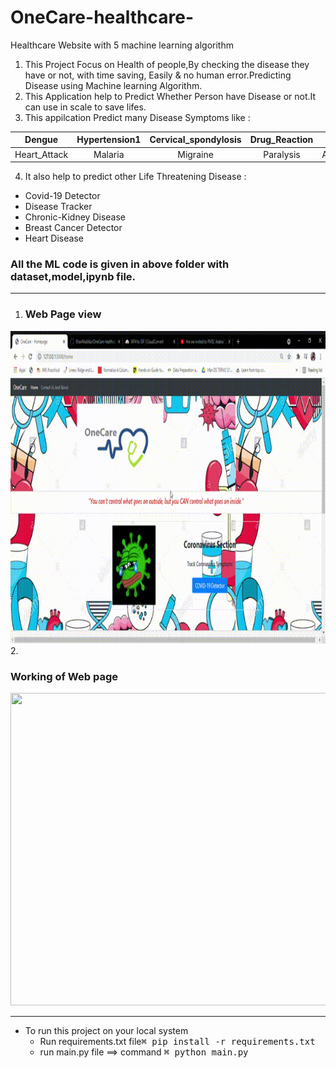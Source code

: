 # OneCare-healthcare-
Healthcare Website with 5 machine learning algorithm
1. This Project Focus on Health of people,By checking the disease they have or not, with time saving, Easily & no human error.Predicting Disease using Machine learning Algorithm.
2. This Application help to Predict Whether Person have Disease or not.It can use in scale to save lifes.
3. This appilcation  Predict many Disease Symptoms like :

| Dengue | Hypertension1 | Cervical_spondylosis | Drug_Reaction | Pneumonia | Dimorphic_hemmorhoids |
| :---: | :---: | :---: | :---: | :---: | :---: | 
| Heart_Attack | Malaria | Migraine | Paralysis | Alcoholic_hepatitis | Malaria |

4. It also help to predict other Life Threatening Disease :

* Covid-19 Detector
* Disease Tracker
* Chronic-Kidney Disease
* Breast Cancer Detector
* Heart Disease

###  <h3>All the ML code is given in above folder with dataset,model,ipynb file.</h3>
- - - -
1. <h3>Web Page view</h3>

 <img src="/OneCare - Homepage - Google Chrome 2021-04-26 15-41-08.gif" width="700" height="500" />
2. <h3>Working of Web page   </h3>
 <img src="/OneCare - Homepage - Google Chrome 2021-04-26 15-11-54 (1).gif" width="700" height="500" />
 
- - - -

 * To run this project on your local system 
   * Run requirements.txt file<kbd>⌘ pip install -r requirements.txt </kbd>
   * run main.py file ==> command <kbd>⌘ python main.py</kbd>


